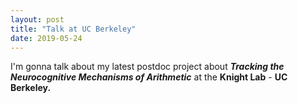 ```yaml
---
layout: post
title: "Talk at UC Berkeley"
date: 2019-05-24
---
```


I'm gonna talk about my latest postdoc project about <b><i>Tracking the Neurocognitive Mechanisms of Arithmetic</i></b> at the <a ref="https://knightlab.berkeley.edu/" class="ext"><b> Knight Lab</b></a> - <b> UC Berkeley.</b> 